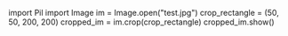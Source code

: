 







import Pil 
import Image
im = Image.open("test.jpg")
crop_rectangle = (50, 50, 200, 200)
cropped_im = im.crop(crop_rectangle)
cropped_im.show()

